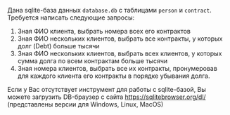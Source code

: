 Дана sqlite-база данных `database.db` с таблицами `person` и `contract`. Требуется написать следующие запросы:

1. Зная ФИО клиента, выбрать номера всех его контрактов
2. Зная ФИО нескольких клиентов, выбрать все контракты, у которых долг (Debt) больше тысячи 
3. Зная ФИО нескольких клиентов, выбрать всех клиентов, у которых сумма долга по всем контрактам больше тысячи
4. Зная номера клиентов, выбрать все их контракты, пронумеровав для каждого клиента его контракты в порядке убывания долга.

Если у Вас отсутствует инструмент для работы с sqlite-базой, Вы можете загрузить DB-браузер с сайта https://sqlitebrowser.org/dl/ (представлены версии для Windows, Linux, MacOS)